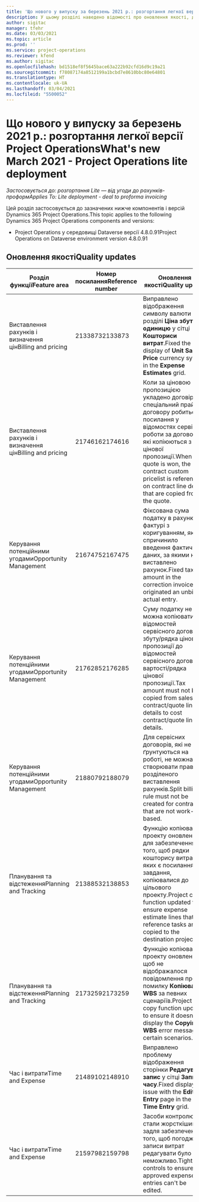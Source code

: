 ```yaml
---
title: 'Що нового у випуску за березень 2021 р.: розгортання легкої версії Project Operations'
description: У цьому розділі наведено відомості про оновлення якості, доступні у випуску розгортання легкої версії Project Operations Lite у березні 2021 р.
author: sigitac
manager: tfehr
ms.date: 03/03/2021
ms.topic: article
ms.prod: ''
ms.service: project-operations
ms.reviewer: kfend
ms.author: sigitac
ms.openlocfilehash: bd1518ef8f5645bace63a222b92cfd16d9c19a21
ms.sourcegitcommit: f78087174a8512199a1bcbd7e8610bbc80e64801
ms.translationtype: HT
ms.contentlocale: uk-UA
ms.lasthandoff: 03/04/2021
ms.locfileid: "5500052"
---
```

# <a name="whats-new-march-2021---project-operations-lite-deployment"></a><span data-ttu-id="5bb1b-103">Що нового у випуску за березень 2021 р.: розгортання легкої версії Project Operations</span><span class="sxs-lookup"><span data-stu-id="5bb1b-103">What's new March 2021 - Project Operations lite deployment</span></span>

<span data-ttu-id="5bb1b-104">_Застосовується до: розгортання Lite — від угоди до рахунків-проформ_</span><span class="sxs-lookup"><span data-stu-id="5bb1b-104">_Applies To: Lite deployment - deal to proforma invoicing_</span></span>


<span data-ttu-id="5bb1b-105">Цей розділ застосовується до зазначених нижче компонентів і версій Dynamics 365 Project Operations.</span><span class="sxs-lookup"><span data-stu-id="5bb1b-105">This topic applies to the following Dynamics 365 Project Operations components and versions:</span></span>

- <span data-ttu-id="5bb1b-106">Project Operations у середовищі Dataverse версії 4.8.0.91</span><span class="sxs-lookup"><span data-stu-id="5bb1b-106">Project Operations on Dataverse environment version 4.8.0.91</span></span> 

## <a name="quality-updates"></a><span data-ttu-id="5bb1b-107">Оновлення якості</span><span class="sxs-lookup"><span data-stu-id="5bb1b-107">Quality updates</span></span>

| <span data-ttu-id="5bb1b-108">**Розділ функції**</span><span class="sxs-lookup"><span data-stu-id="5bb1b-108">**Feature area**</span></span> | <span data-ttu-id="5bb1b-109">**Номер посилання**</span><span class="sxs-lookup"><span data-stu-id="5bb1b-109">**Reference number**</span></span> | <span data-ttu-id="5bb1b-110">**Оновлення якості**</span><span class="sxs-lookup"><span data-stu-id="5bb1b-110">**Quality update**</span></span> |
| --- | --- | --- |
| <span data-ttu-id="5bb1b-111">Виставлення рахунків і визначення цін</span><span class="sxs-lookup"><span data-stu-id="5bb1b-111">Billing and pricing</span></span> | <span data-ttu-id="5bb1b-112">2133873</span><span class="sxs-lookup"><span data-stu-id="5bb1b-112">2133873</span></span> | <span data-ttu-id="5bb1b-113">Виправлено відображення символу валюти в розділі **Ціна збуту за одиницю** у сітці **Кошториси витрат**.</span><span class="sxs-lookup"><span data-stu-id="5bb1b-113">Fixed the display of **Unit Sales Price** currency symbol in the **Expense Estimates** grid.</span></span> |
| <span data-ttu-id="5bb1b-114">Виставлення рахунків і визначення цін</span><span class="sxs-lookup"><span data-stu-id="5bb1b-114">Billing and pricing</span></span> | <span data-ttu-id="5bb1b-115">2174616</span><span class="sxs-lookup"><span data-stu-id="5bb1b-115">2174616</span></span> | <span data-ttu-id="5bb1b-116">Коли за ціновою пропозицією укладено договір, на спеціальний прайс договору робиться посилання у відомостях сервісної роботи за договором, які копіюються з цінової пропозиції.</span><span class="sxs-lookup"><span data-stu-id="5bb1b-116">When a quote is won, the contract custom pricelist is referenced on contract line details that are copied from the quote.</span></span> |
| <span data-ttu-id="5bb1b-117">Керування потенційними угодами</span><span class="sxs-lookup"><span data-stu-id="5bb1b-117">Opportunity Management</span></span> | <span data-ttu-id="5bb1b-118">2167475</span><span class="sxs-lookup"><span data-stu-id="5bb1b-118">2167475</span></span> | <span data-ttu-id="5bb1b-119">Фіксована сума податку в рахунку-фактурі з коригуванням, яке спричинило введення фактичних даних, за якими не виставлено рахунок.</span><span class="sxs-lookup"><span data-stu-id="5bb1b-119">Fixed tax amount in the correction invoice that originated an unbilled actual entry.</span></span> |
| <span data-ttu-id="5bb1b-120">Керування потенційними угодами</span><span class="sxs-lookup"><span data-stu-id="5bb1b-120">Opportunity Management</span></span> | <span data-ttu-id="5bb1b-121">2176285</span><span class="sxs-lookup"><span data-stu-id="5bb1b-121">2176285</span></span> | <span data-ttu-id="5bb1b-122">Суму податку не можна копіювати з відомостей сервісного договору збуту/рядка цінової пропозиції до відомостей сервісного договору вартості/рядка цінової пропозиції.</span><span class="sxs-lookup"><span data-stu-id="5bb1b-122">Tax amount must not be copied from sales contract/quote line details to cost contract/quote line details.</span></span> |
| <span data-ttu-id="5bb1b-123">Керування потенційними угодами</span><span class="sxs-lookup"><span data-stu-id="5bb1b-123">Opportunity Management</span></span> | <span data-ttu-id="5bb1b-124">2188079</span><span class="sxs-lookup"><span data-stu-id="5bb1b-124">2188079</span></span> | <span data-ttu-id="5bb1b-125">Для сервісних договорів, які не ґрунтуються на роботі, не можна створювати правило розділеного виставлення рахунків.</span><span class="sxs-lookup"><span data-stu-id="5bb1b-125">Split billing rule must not be created for contracts that are not work-based.</span></span> |
| <span data-ttu-id="5bb1b-126">Планування та відстеження</span><span class="sxs-lookup"><span data-stu-id="5bb1b-126">Planning and Tracking</span></span> | <span data-ttu-id="5bb1b-127">2138853</span><span class="sxs-lookup"><span data-stu-id="5bb1b-127">2138853</span></span> | <span data-ttu-id="5bb1b-128">Функцію копіювання проекту оновлено для забезпечення того, щоб рядки кошторису витрат, у яких є посилання на завдання, копіювалися до цільового проекту.</span><span class="sxs-lookup"><span data-stu-id="5bb1b-128">Project copy function updated to ensure expense estimate lines that reference tasks are copied to the destination project.</span></span> |
| <span data-ttu-id="5bb1b-129">Планування та відстеження</span><span class="sxs-lookup"><span data-stu-id="5bb1b-129">Planning and Tracking</span></span> | <span data-ttu-id="5bb1b-130">2173259</span><span class="sxs-lookup"><span data-stu-id="5bb1b-130">2173259</span></span> | <span data-ttu-id="5bb1b-131">Функцію копіювання проекту оновлено, щоб не відображалося повідомлення про помилку **Копіювання WBS** за певних сценаріїв.</span><span class="sxs-lookup"><span data-stu-id="5bb1b-131">Project copy function updated to ensure it doesn't display the **Copying WBS** error message in certain scenarios.</span></span> |
| <span data-ttu-id="5bb1b-132">Час і витрати</span><span class="sxs-lookup"><span data-stu-id="5bb1b-132">Time and Expense</span></span> | <span data-ttu-id="5bb1b-133">2148910</span><span class="sxs-lookup"><span data-stu-id="5bb1b-133">2148910</span></span> | <span data-ttu-id="5bb1b-134">Виправлено проблему відображення сторінки **Редагувати запис** у сітці **Запис часу**.</span><span class="sxs-lookup"><span data-stu-id="5bb1b-134">Fixed display issue with the **Edit Entry** page in the **Time Entry** grid.</span></span> |
| <span data-ttu-id="5bb1b-135">Час і витрати</span><span class="sxs-lookup"><span data-stu-id="5bb1b-135">Time and Expense</span></span> | <span data-ttu-id="5bb1b-136">2159798</span><span class="sxs-lookup"><span data-stu-id="5bb1b-136">2159798</span></span> | <span data-ttu-id="5bb1b-137">Засоби контролю стали жорсткішими задля забезпечення того, щоб погоджені записи витрат редагувати було неможливо.</span><span class="sxs-lookup"><span data-stu-id="5bb1b-137">Tightened controls to ensure approved expense entries can't be edited.</span></span> |


